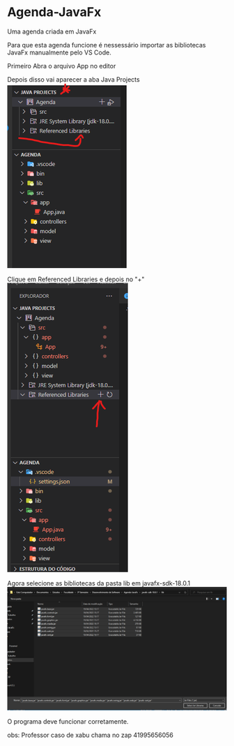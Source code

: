 # Agenda-JavaFx
Uma agenda criada em JavaFx

Para que esta agenda funcione é nessessário importar as bibliotecas JavaFx manualmente pelo VS Code.

Primeiro Abra o arquivo App no editor

Depois disso vai aparecer a aba Java Projects
<img src="mdImagens/1.png" alt="print1"/>

Clique em Referenced Libraries e depois no "+"
<img src="mdImagens/2.png" alt="print2"/>

Agora selecione as bibliotecas da pasta lib em javafx-sdk-18.0.1
<img src="mdImagens/3.png" alt="print3"/>

O programa deve funcionar corretamente.

obs: Professor caso de xabu chama no zap 41995656056

